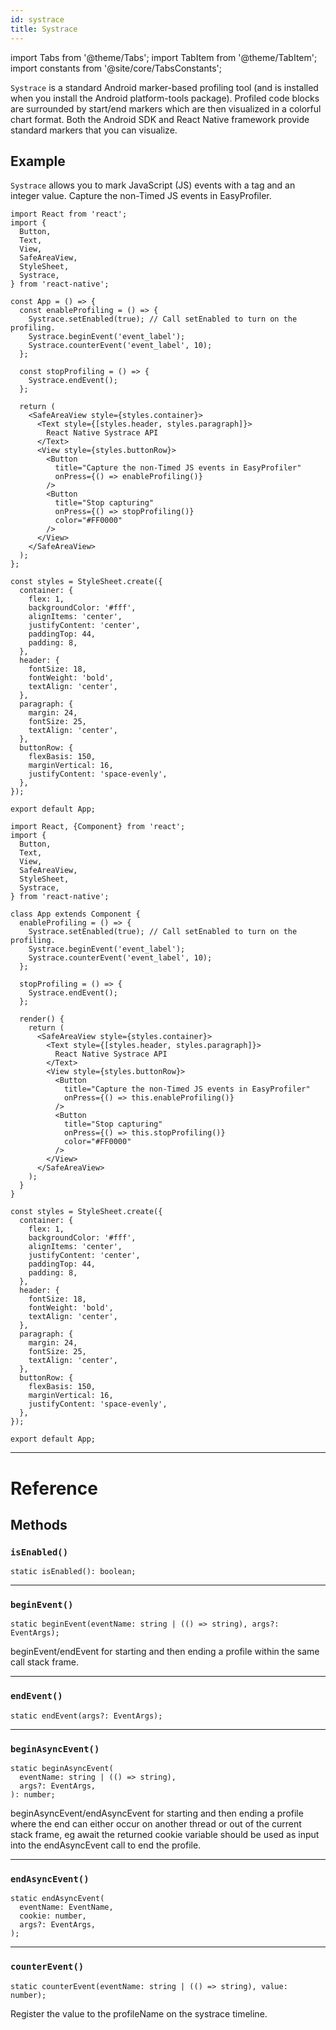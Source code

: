 ```yaml
---
id: systrace
title: Systrace
---
```


import Tabs from '@theme/Tabs'; import TabItem from '@theme/TabItem'; import constants from '@site/core/TabsConstants';

`Systrace` is a standard Android marker-based profiling tool (and is installed when you install the Android platform-tools package). Profiled code blocks are surrounded by start/end markers which are then visualized in a colorful chart format. Both the Android SDK and React Native framework provide standard markers that you can visualize.

## Example

`Systrace` allows you to mark JavaScript (JS) events with a tag and an integer value. Capture the non-Timed JS events in EasyProfiler.

<Tabs groupId="syntax" queryString defaultValue={constants.defaultSyntax} values={constants.syntax}>
<TabItem value="functional">

```SnackPlayer name=Systrace%20Function%20Component%20Example
import React from 'react';
import {
  Button,
  Text,
  View,
  SafeAreaView,
  StyleSheet,
  Systrace,
} from 'react-native';

const App = () => {
  const enableProfiling = () => {
    Systrace.setEnabled(true); // Call setEnabled to turn on the profiling.
    Systrace.beginEvent('event_label');
    Systrace.counterEvent('event_label', 10);
  };

  const stopProfiling = () => {
    Systrace.endEvent();
  };

  return (
    <SafeAreaView style={styles.container}>
      <Text style={[styles.header, styles.paragraph]}>
        React Native Systrace API
      </Text>
      <View style={styles.buttonRow}>
        <Button
          title="Capture the non-Timed JS events in EasyProfiler"
          onPress={() => enableProfiling()}
        />
        <Button
          title="Stop capturing"
          onPress={() => stopProfiling()}
          color="#FF0000"
        />
      </View>
    </SafeAreaView>
  );
};

const styles = StyleSheet.create({
  container: {
    flex: 1,
    backgroundColor: '#fff',
    alignItems: 'center',
    justifyContent: 'center',
    paddingTop: 44,
    padding: 8,
  },
  header: {
    fontSize: 18,
    fontWeight: 'bold',
    textAlign: 'center',
  },
  paragraph: {
    margin: 24,
    fontSize: 25,
    textAlign: 'center',
  },
  buttonRow: {
    flexBasis: 150,
    marginVertical: 16,
    justifyContent: 'space-evenly',
  },
});

export default App;
```

</TabItem>
<TabItem value="classical">

```SnackPlayer name=Systrace%20Class%20Component%20Example
import React, {Component} from 'react';
import {
  Button,
  Text,
  View,
  SafeAreaView,
  StyleSheet,
  Systrace,
} from 'react-native';

class App extends Component {
  enableProfiling = () => {
    Systrace.setEnabled(true); // Call setEnabled to turn on the profiling.
    Systrace.beginEvent('event_label');
    Systrace.counterEvent('event_label', 10);
  };

  stopProfiling = () => {
    Systrace.endEvent();
  };

  render() {
    return (
      <SafeAreaView style={styles.container}>
        <Text style={[styles.header, styles.paragraph]}>
          React Native Systrace API
        </Text>
        <View style={styles.buttonRow}>
          <Button
            title="Capture the non-Timed JS events in EasyProfiler"
            onPress={() => this.enableProfiling()}
          />
          <Button
            title="Stop capturing"
            onPress={() => this.stopProfiling()}
            color="#FF0000"
          />
        </View>
      </SafeAreaView>
    );
  }
}

const styles = StyleSheet.create({
  container: {
    flex: 1,
    backgroundColor: '#fff',
    alignItems: 'center',
    justifyContent: 'center',
    paddingTop: 44,
    padding: 8,
  },
  header: {
    fontSize: 18,
    fontWeight: 'bold',
    textAlign: 'center',
  },
  paragraph: {
    margin: 24,
    fontSize: 25,
    textAlign: 'center',
  },
  buttonRow: {
    flexBasis: 150,
    marginVertical: 16,
    justifyContent: 'space-evenly',
  },
});

export default App;
```

</TabItem>
</Tabs>

---

# Reference

## Methods

### `isEnabled()`

```tsx
static isEnabled(): boolean;
```

---

### `beginEvent()`

```tsx
static beginEvent(eventName: string | (() => string), args?: EventArgs);
```

beginEvent/endEvent for starting and then ending a profile within the same call stack frame.

---

### `endEvent()`

```tsx
static endEvent(args?: EventArgs);
```

---

### `beginAsyncEvent()`

```tsx
static beginAsyncEvent(
  eventName: string | (() => string),
  args?: EventArgs,
): number;
```

beginAsyncEvent/endAsyncEvent for starting and then ending a profile where the end can either occur on another thread or out of the current stack frame, eg await the returned cookie variable should be used as input into the endAsyncEvent call to end the profile.

---

### `endAsyncEvent()`

```tsx
static endAsyncEvent(
  eventName: EventName,
  cookie: number,
  args?: EventArgs,
);
```

---

### `counterEvent()`

```tsx
static counterEvent(eventName: string | (() => string), value: number);
```

Register the value to the profileName on the systrace timeline.
